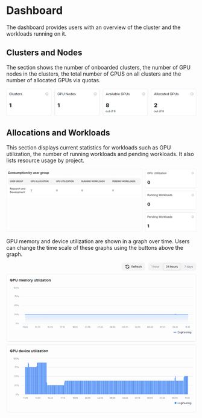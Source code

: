 # Dashboard

The dashboard provides users with an overview of the cluster and the workloads running on it.

## Clusters and Nodes

The section shows the number of onboarded clusters, the number of GPU nodes in the clusters, the total number of GPUS on all clusters and the number of allocated GPUs via quotas.

![Clusters and nodes](../img/airman/clusters-and-nodes-tiles.png)

## Allocations and Workloads

This section displays current statistics for workloads such as GPU utilization, the number of running workloads and pending workloads. It also lists resource usage by project.

![Clusters and nodes](../img/airman/allocations-and-worksloads-tiles.png)

GPU memory and device utilization are shown in a graph over time. Users can change the time scale of these graphs using the buttons above the graph.

![Clusters and nodes](../img/airman/allocations-and-workloads-graph.png)
